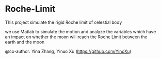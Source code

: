 # Roche-Limit
This project simulate the rigid Roche limit of celestial body

we use Matlab to simulate the motion and analyze the variables which have an impact on whether the moon will reach the Roche Limit between the earth and the moon.

@co-author: Yina Zhang, Yinuo Xu (https://github.com/YinoXu)

